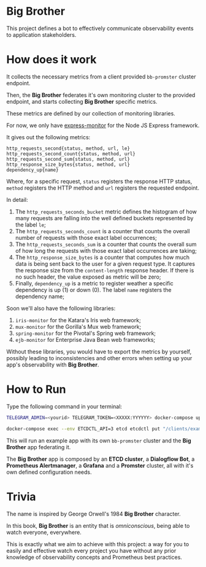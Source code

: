 # Big Brother
This project defines a bot to effectively communicate observability events to application stakeholders.  

# How does it work

It collects the necessary metrics from a client provided `bb-promster` cluster endpoint.

Then, the **Big Brother** federates it's own monitoring cluster to the provided endpoint, and starts collecting **Big Brother** specific metrics.

These metrics are defined by our collection of monitoring libraries. 

For now, we only have [express-monitor](https://github.com/labbsr0x/express-monitor) for the Node JS Express framework. 

It gives out the following metrics:

```
http_requests_second{status, method, url, le}
http_requests_second_count{status, method, url}
http_requests_second_sum{status, method, url}
http_response_size_bytes{status, method, url}
dependency_up{name}
```

Where, for a specific request, `status` registers the response HTTP status, `method` registers the HTTP method and `url` registers the requested endpoint.

In detail:

1. The `http_requests_seconds_bucket` metric defines the histogram of how many requests are falling into the well defined buckets represented by the label `le`;
2. The `http_requests_seconds_count` is a counter that counts the overall number of requests with those exact label occurrences;
3. The `http_requests_seconds_sum` is a counter that counts the overall sum of how long the requests with those exact label occurrences are taking;
4. The `http_response_size_bytes` is a counter that computes how much data is being sent back to the user for a given request type. It captures the response size from the `content-length` response header. If there is no such header, the value exposed as metric will be zero;
5. Finally, `dependency_up` is a metric to register weather a specific dependency is up (1) or down (0). The label `name` registers the dependency name;

Soon we'll also have the following libraries:

1. `iris-monitor` for the Katara's Iris web framework;
2. `mux-monitor` for the Gorilla's Mux web framework;
3. `spring-monitor` for the Pivotal's Spring web framework;
4. `ejb-monitor` for Enterprise Java Bean web frameworks;

Without these libraries, you would have to export the metrics by yourself, possibly leading to inconsistencies and other errors when setting up your app's observability with **Big Brother**.   

# How to Run

Type the following command in your terminal:

```bash
TELEGRAM_ADMIN=<yourid> TELEGRAM_TOKEN=<XXXXX:YYYYYY> docker-compose up -d --build

docker-compose exec --env ETCDCTL_API=3 etcd etcdctl put "/clients/example/example-bb-promster:9090" -- ""
```

This will run an example app with its own `bb-promster` cluster and the **Big Brother** app federating it.

The **Big Brother** app is composed by an **ETCD cluster**, a **Dialogflow Bot**, a **Prometheus Alertmanager**, a **Grafana** and a **Promster** cluster, all with it's own defined configuration needs.

# Trivia

The name is inspired by George Orwell's 1984 **Big Brother** character. 

In this book, **Big Brother** is an entity that is *omniconscious*, being able to watch everyone, everywhere. 

This is exactly what we aim to achieve with this project: a way for you to easily and effective watch every project you have without any prior knowledge of observability concepts and Prometheus best practices. 
